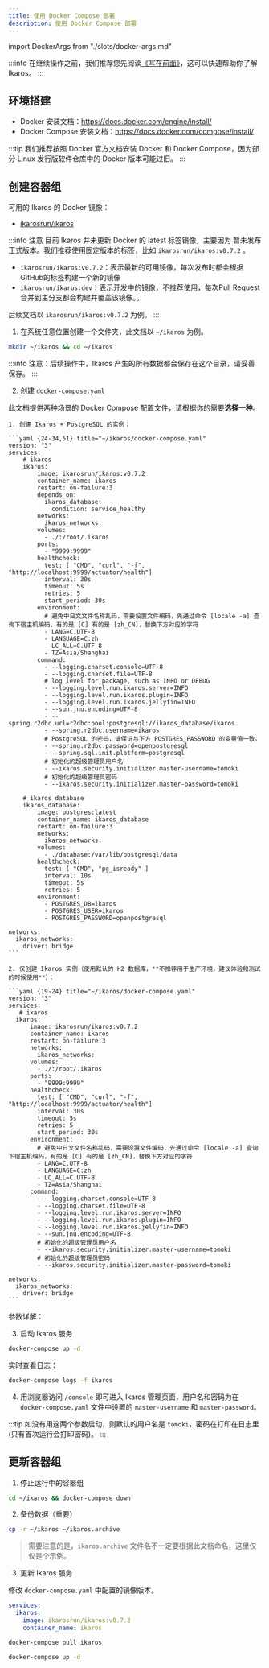 ```yaml
---
title: 使用 Docker Compose 部署
description: 使用 Docker Compose 部署
---
```


import DockerArgs from "./slots/docker-args.md"

:::info
在继续操作之前，我们推荐您先阅读[《写在前面》](../prepare.md)，这可以快速帮助你了解 Ikaros。
:::

## 环境搭建

- Docker 安装文档：<https://docs.docker.com/engine/install/>
- Docker Compose 安装文档：<https://docs.docker.com/compose/install/>

:::tip
我们推荐按照 Docker 官方文档安装 Docker 和 Docker Compose，因为部分 Linux 发行版软件仓库中的 Docker 版本可能过旧。
:::

## 创建容器组

可用的 Ikaros 的 Docker 镜像：

- [ikarosrun/ikaros](https://hub.docker.com/r/ikarosrun/ikaros)

:::info 注意
目前 Ikaros 并未更新 Docker 的 latest 标签镜像，主要因为 暂未发布正式版本。我们推荐使用固定版本的标签，比如 `ikarosrun/ikaros:v0.7.2` 。

- `ikarosrun/ikaros:v0.7.2`：表示最新的可用镜像，每次发布时都会根据GitHub的标签构建一个新的镜像
- `ikarosrun/ikaros:dev`：表示开发中的镜像，不推荐使用，每次Pull Request合并到主分支都会构建并覆盖该镜像。。

后续文档以 `ikarosrun/ikaros:v0.7.2` 为例。
:::

1. 在系统任意位置创建一个文件夹，此文档以 `~/ikaros` 为例。

  ```bash
  mkdir ~/ikaros && cd ~/ikaros
  ```

  :::info
  注意：后续操作中，Ikaros 产生的所有数据都会保存在这个目录，请妥善保存。
  :::

2. 创建 `docker-compose.yaml`

  此文档提供两种场景的 Docker Compose 配置文件，请根据你的需要**选择一种**。

    1. 创建 Ikaros + PostgreSQL 的实例：

    ```yaml {24-34,51} title="~/ikaros/docker-compose.yaml"
    version: "3"
    services:
        # ikaros
        ikaros:
            image: ikarosrun/ikaros:v0.7.2
            container_name: ikaros
            restart: on-failure:3
            depends_on:
              ikaros_database:
                condition: service_healthy
            networks:
              ikaros_networks:
            volumes:
              - ./:/root/.ikaros
            ports:
              - "9999:9999"
            healthcheck:
              test: [ "CMD", "curl", "-f", "http://localhost:9999/actuator/health"]
              interval: 30s
              timeout: 5s
              retries: 5
              start_period: 30s
            environment:
              # 避免中日文文件名称乱码，需要设置文件编码，先通过命令 [locale -a] 查询下宿主机编码，有的是 [C] 有的是 [zh_CN]，替换下方对应的字符
              - LANG=C.UTF-8
              - LANGUAGE=C:zh
              - LC_ALL=C.UTF-8
              - TZ=Asia/Shanghai
            command:
              - --logging.charset.console=UTF-8
              - --logging.charset.file=UTF-8
              # log level for package, such as INFO or DEBUG
              - --logging.level.run.ikaros.server=INFO
              - --logging.level.run.ikaros.plugin=INFO
              - --logging.level.run.ikaros.jellyfin=INFO
              - --sun.jnu.encoding=UTF-8
              - --spring.r2dbc.url=r2dbc:pool:postgresql://ikaros_database/ikaros
              - --spring.r2dbc.username=ikaros
              # PostgreSQL 的密码，请保证与下方 POSTGRES_PASSWORD 的变量值一致。
              - --spring.r2dbc.password=openpostgresql
              - --spring.sql.init.platform=postgresql
              # 初始化的超级管理员用户名
              - --ikaros.security.initializer.master-username=tomoki
              # 初始化的超级管理员密码
              - --ikaros.security.initializer.master-password=tomoki

        # ikaros database
        ikaros_database:
            image: postgres:latest
            container_name: ikaros_database
            restart: on-failure:3
            networks:
              ikaros_networks:
            volumes:
              - ./database:/var/lib/postgresql/data
            healthcheck:
              test: [ "CMD", "pg_isready" ]
              interval: 10s
              timeout: 5s
              retries: 5
            environment:
              - POSTGRES_DB=ikaros
              - POSTGRES_USER=ikaros
              - POSTGRES_PASSWORD=openpostgresql

    networks:
      ikaros_networks:
        driver: bridge
    ```

    2. 仅创建 Ikaros 实例（使用默认的 H2 数据库，**不推荐用于生产环境，建议体验和测试的时候使用**）：

    ```yaml {19-24} title="~/ikaros/docker-compose.yaml"
    version: "3"
    services:
       # ikaros
      ikaros:
          image: ikarosrun/ikaros:v0.7.2
          container_name: ikaros
          restart: on-failure:3
          networks:
            ikaros_networks:
          volumes:
            - ./:/root/.ikaros
          ports:
            - "9999:9999"
          healthcheck:
            test: [ "CMD", "curl", "-f", "http://localhost:9999/actuator/health"]
            interval: 30s
            timeout: 5s
            retries: 5
            start_period: 30s
          environment:
            # 避免中日文文件名称乱码，需要设置文件编码，先通过命令 [locale -a] 查询下宿主机编码，有的是 [C] 有的是 [zh_CN]，替换下方对应的字符
            - LANG=C.UTF-8
            - LANGUAGE=C:zh
            - LC_ALL=C.UTF-8
            - TZ=Asia/Shanghai
          command:
            - --logging.charset.console=UTF-8
            - --logging.charset.file=UTF-8
            - --logging.level.run.ikaros.server=INFO
            - --logging.level.run.ikaros.plugin=INFO
            - --logging.level.run.ikaros.jellyfin=INFO
            - --sun.jnu.encoding=UTF-8
            # 初始化的超级管理员用户名
            - --ikaros.security.initializer.master-username=tomoki
            # 初始化的超级管理员密码
            - --ikaros.security.initializer.master-password=tomoki

    networks:
      ikaros_networks:
        driver: bridge
    ```

  参数详解：

  <DockerArgs />

3. 启动 Ikaros 服务

  ```bash
  docker-compose up -d
  ```

  实时查看日志：

  ```bash
  docker-compose logs -f ikaros
  ```

4. 用浏览器访问 `/console` 即可进入 Ikaros 管理页面，用户名和密码为在 `docker-compose.yaml` 文件中设置的 `master-username` 和 `master-password`。

:::tip
如没有用这两个参数启动，则默认的用户名是 `tomoki`，密码在打印在日志里(只有首次运行会打印密码)。
:::

## 更新容器组

1. 停止运行中的容器组

  ```bash
  cd ~/ikaros && docker-compose down
  ```

2. 备份数据（重要）

  ```bash
  cp -r ~/ikaros ~/ikaros.archive
  ```

  > 需要注意的是，`ikaros.archive` 文件名不一定要根据此文档命名，这里仅仅是个示例。

3. 更新 Ikaros 服务

  修改 `docker-compose.yaml` 中配置的镜像版本。

  ```yaml {3}
  services:
    ikaros:
      image: ikarosrun/ikaros:v0.7.2
      container_name: ikaros
  ```

  ```bash
  docker-compose pull ikaros
  ```

  ```bash
  docker-compose up -d
  ```
